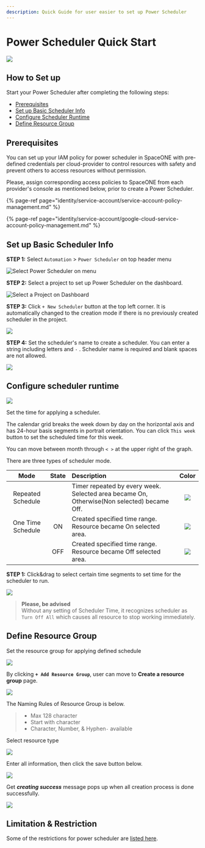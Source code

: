 ```yaml
---
description: Quick Guide for user easier to set up Power Scheduler
---
```


# Power Scheduler Quick Start

![](.gitbook/assets/pw_img.png)

## How to Set up

Start your Power Scheduler after completing the following steps: 

* [Prerequisites](power-scheduler-quick-start.md#prerequisites)
* [Set up Basic Scheduler Info](power-scheduler-quick-start.md#set-up-basic-scheduler-info)
* [Configure Scheduler Runtime](power-scheduler-quick-start.md#configure-scheduler-runtime)
* [Define Resource Group](power-scheduler-quick-start.md#define-resource-group)

## Prerequisites

You can set up your IAM policy for power scheduler in SpaceONE with pre-defined credentials per cloud-provider to control resources with safety and prevent others to access resources without permission.

Please, assign corresponding access policies to SpaceONE from each provider's console as mentioned below, prior to create a Power Scheduler.

{% page-ref page="identity/service-account/service-account-policy-management.md" %}

{% page-ref page="identity/service-account/google-cloud-service-account-policy-management.md" %}



## Set up Basic Scheduler Info

**STEP 1:** Select `Automation` &gt; `Power Scheduler` on top header menu 

![Select Power Scheduler on menu](.gitbook/assets/image%20%283%29.png)



**STEP 2:** Select a project to set up Power Scheduler on the dashboard. 

![Select a Project on Dashboard](.gitbook/assets/image%20%2871%29.png)



**STEP 3:**  Click `+ New Scheduler`  button at the top left corner. It is automatically changed to the creation mode if there is no previously created scheduler in the project.

![](.gitbook/assets/screen-shot-2021-02-17-at-6.49.07-pm.png)



**STEP 4:**  Set the scheduler's name to create a scheduler. You can enter a string including letters and  `-` . Scheduler name is required and blank spaces are not allowed.

![](.gitbook/assets/screen-shot-2021-02-17-at-6.56.28-pm.png)

## Configure scheduler runtime

![](.gitbook/assets/screen-shot-2021-02-17-at-6.59.50-pm.png)

Set the time for applying a scheduler.   
  
The calendar grid breaks the week down by day on the horizontal axis and has 24-hour basis segments in portrait orientation.  You can click `This week` button to set the scheduled time for this week.  

You can move between month through  `< >` at the upper right of the graph. 



There are three types of scheduler mode.

|  Mode | State | Description | Color |
| :---: | :---: | :--- | :---: |
| Repeated Schedule |  | Timer repeated by every week. Selected area became On, Otherwise\(Non selected\) became Off. | ![](.gitbook/assets/image%20%288%29.png) |
| One Time Schedule | ON | Created specified time range. Resource became On selected area. | ![](.gitbook/assets/image%20%2816%29.png) |
|  | OFF | Created specified time range. Resource became Off selected area. | ![](.gitbook/assets/image%20%2855%29.png) |



**STEP 1:** Click&drag to select certain time segments to set time for the scheduler to run.

![](.gitbook/assets/screen-shot-2021-02-17-at-7.05.26-pm.png)

> **Please, be advised**   
> Without any setting of Scheduler Time, it recognizes scheduler as `Turn Off All` which causes all resource to stop working immediately.

## Define Resource Group

Set the resource group for applying defined schedule  

![](.gitbook/assets/screen-shot-2021-02-17-at-7.10.32-pm.png)

By clicking **`+ Add Resource Group`**, user can move to **Create a resource group** page. 

![](.gitbook/assets/screen-shot-2021-02-17-at-7.18.16-pm.png)

The Naming Rules of Resource Group is below.

> * Max 128 character 
> * Start with character
> * Character, Number, & Hyphen`-`  available



Select resource type

![](.gitbook/assets/screen-shot-2021-02-17-at-7.18.56-pm.png)



Enter all information, then click the save button below. 

![](.gitbook/assets/screen-shot-2021-02-17-at-7.19.18-pm.png)



Get _**creating success**_ message pops up when all creation process is done successfully. 

![](.gitbook/assets/screen-shot-2021-02-17-at-7.55.01-pm%20%281%29.png)

## Limitation & Restriction

Some of the restrictions for power scheduler are [listed here](automation/power-scheduler.md#limitation-and-restrictions).





